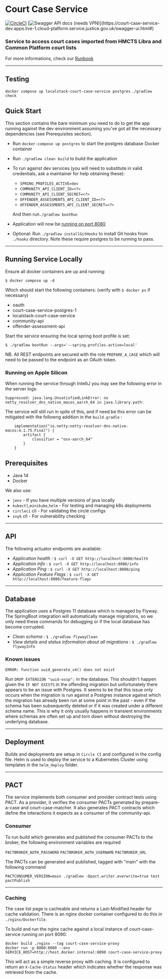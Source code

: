 # Court Case Service
[![CircleCI](https://circleci.com/gh/ministryofjustice/court-case-service.svg?style=svg)](https://circleci.com/gh/ministryofjustice/court-case-service) 
[![Swagger API docs (needs VPN)](https://img.shields.io/badge/API_docs_(needs_VPN)-view-85EA2D.svg?logo=swagger)](https://court-case-service-dev.apps.live-1.cloud-platform.service.justice.gov.uk/swagger-ui.html#)

### Service to access court cases imported from HMCTS Libra and Common Platform court lists

For more informations, check our [Runbook](https://dsdmoj.atlassian.net/wiki/spaces/NDSS/pages/2548662614/Prepare+a+Case+for+Sentence+RUNBOOK)

---

## Testing

`docker compose up localstack-court-case-service postgres`
`./gradlew check`

## Quick Start
This section contains the bare minimum you need to do to get the app running against the dev environment assuming you've got all the necessary dependencies (see Prerequisites section).
- Run `docker-compose up postgres` to start the postgres database Docker container
- Run `./gradlew clean build` to build the application
- To run against dev services (you will need to substitute in valid credentials, ask a maintainer for help obtaining these):
    - `SPRING_PROFILES_ACTIVE=dev`
    - `COMMUNITY_API_CLIENT_ID=<?>`
    - `COMMUNITY_API_CLIENT_SECRET=<?>`
    - `OFFENDER_ASSESSMENTS_API_CLIENT_ID=<?>`
    - `OFFENDER_ASSESSMENTS_API_CLIENT_SECRET=<?>`
  
  And then run`./gradlew bootRun`
- Application will now be [running on port 8080](http://localhost:8080/health)
- Optional: Run `./gradlew installGitHooks` to install Git hooks from `./hooks` directory. Note these require postgres to be running to pass.     
---
## Running Service Locally
Ensure all docker containers are up and running:

`$ docker compose up -d`

Which should start the following containers: (verify with `$ docker ps` if necessary)
- oauth
- court-case-service-postgres-1
- localstack-court-case-service
- community-api
- offender-assessment-api

Start the service ensuring the local spring boot profile is set:

`$ ./gradlew bootRun --args='--spring.profiles.active=local'`

NB. All REST endpoints are secured with the role `PREPARE_A_CASE` which will need to be passed to the endpoint as an OAuth token.

### Running on Apple Silicon 
When running the service through IntelliJ you may see the following error in the server logs:

`Suppressed: java.lang.UnsatisfiedLinkError: no netty_resolver_dns_native_macos_aarch_64 in java.library.path:`

The service will still run in spite of this, and if need be this error can be mitigated with the followng addition in the `build.gradle` :
```
    implementation("io.netty:netty-resolver-dns-native-macos:4.1.75.Final") {
        artifact {
            classifier = "osx-aarch_64"
        }
    }
```
## Prerequisites
- Java 14
- Docker

We also use:
- `jenv` - If you have multiple versions of java locally
- `kubectl`,`minikube`,`helm` - For testing and managing k8s deployments
- `circleci` cli - For validating the circle configs
- `snyk` cli - For vulnerability checking


---

## API

The following actuator endpoints are available:
* *Application health* : `$ curl -X GET http://localhost:8080/health`
* *Application info* : `$ curl -X GET http://localhost:8080/info`
* *Application Ping* : `$ curl -X GET http://localhost:8080/ping`
* *Application Feature Flags* : `$ curl -X GET http://localhost:8080/feature-flags`

---

## Database
The application uses a Postgres 11 database which is managed by Flyway. The SpringBoot integration will automatically manage migrations, so we only need these commands for debugging or if the local database has become corrupted. 
* *Clean schema* : `$ ./gradlew flywayClean`
* *View details and status information about all migrations* : `$ ./gradlew flywayInfo`

### Known issues
`ERROR: function uuid_generate_v4() does not exist`

Run `DROP EXTENSION "uuid-ossp";` in the database. This shouldn't happen given the `IF NOT EXISTS` in the offending migration but unfortunately there appears to be an issue with Postgres. It seems to be that this issue only occurs when the migration is run against a Postgres instance against which the migration has already been run at some point in the past - even if the schema has been subsequently deleted or if it was created under a different schema name. This is why it only usually happens in transient environments where schemas are often set up and torn down without destroying the underlying database.

---

## Deployment

Builds and deployments are setup in `Circle CI` and configured in the config file.
Helm is used to deploy the service to a Kubernetes Cluster using templates in the `helm_deploy` folder.

---

## PACT

The service implements both consumer and provider contract tests using PACT. As a provider, it verifies the consumer PACTs generated by prepare-a-case and court-case-matcher. It also generates PACT contracts which define the interactions it expects as a consumer of the community-api.

### Consumer
To run build which generates and published the consumer PACTs to the broker, the following environment variables are required 

`PACTBROKER_AUTH_PASSWORD`
`PACTBROKER_AUTH_USERNAME`
`PACTBROKER_URL`

The PACTs can be generated and published, tagged with "main" with the following command

`PACTCONSUMER_VERSION=main ./gradlew -Dpact.writer.overwrite=true test pactPublish`

---

### Caching

The case list page is cacheable and returns a Last-Modified header for cache validation. There is an nginx docker container configured to do this in `./nginx/Dockerfile`.

To build and run the nginx cache against a local instance of court-case-service running on port 8090:

```
docker build ./nginx --tag court-case-service-proxy
docker run -p 8080:8080 --env SERVICE_HOST=http://host.docker.internal:8090 court-case-service-proxy
```

This will act as a simple reverse proxy with caching. It is configured to return an `X-Cache-Status` header which indicates whether the response was retrieved from the cache.
